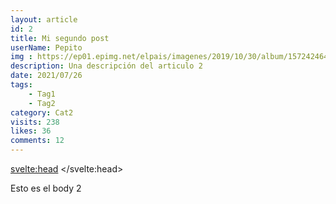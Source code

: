 ```yaml
---
layout: article
id: 2
title: Mi segundo post
userName: Pepito
img : https://ep01.epimg.net/elpais/imagenes/2019/10/30/album/1572424649_614672_1572453030_noticia_normal.jpg
description: Una descripción del articulo 2
date: 2021/07/26
tags:
    - Tag1
    - Tag2
category: Cat2
visits: 238
likes: 36
comments: 12
---
```


<svelte:head>
	<title>{title}</title>
</svelte:head>

Esto es el body 2